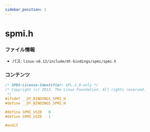 ```yaml
---
sidebar_position: 1
---
```

# spmi.h

### ファイル情報

- パス: `linux-v6.12/include/dt-bindings/spmi/spmi.h`

### コンテンツ

```h
/* SPDX-License-Identifier: GPL-2.0-only */
/* Copyright (c) 2013, The Linux Foundation. All rights reserved.
 */
#ifndef __DT_BINDINGS_SPMI_H
#define __DT_BINDINGS_SPMI_H

#define SPMI_USID	0
#define SPMI_GSID	1

#endif

```
